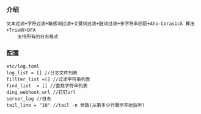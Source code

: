 ### 介绍
	文本过滤+字符过滤+敏感词过滤+关键词过滤+脏词过滤+多字符串匹配+Aho-Corasick 算法+Trie树+DFA 
        支持所有的日志格式
### 配置
	etc/log.toml
	log_list = [] //日志文件列表
	fillter_list =[] //过滤字符串列表
	find_list  = [] //查找字符串列表
	ding_webhook_url //钉钉url
	server_log //日志
	tail_line = "10" //tail -n 参数(从第多少行展示开始监听)
